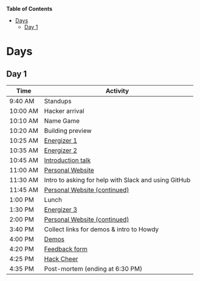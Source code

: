 **Table of Contents**

- [Days](#days)
  - [Day 1](#day-1)

# Days

## Day 1

| Time     | Activity                                                      |
| -------- | ------------------------------------------------------------- |
| 9:40 AM  | Standups                                                      |
| 10:00 AM | Hacker arrival                                                |
| 10:10 AM | Name Game                                                     |
| 10:20 AM | Building preview                                              |
| 10:25 AM | [Energizer 1](../ACTIVITIES.md#i-love-my-neighbor-who)        |
| 10:35 AM | [Energizer 2](../ACTIVITIES.md#human-pictionary)              |
| 10:45 AM | [Introduction talk](../ACTIVITIES.md#introduction-talk)       |
| 11:00 AM | [Personal Website][personal_website]                          |
| 11:30 AM | Intro to asking for help with Slack and using GitHub          |
| 11:45 AM | [Personal Website (continued)][personal_website]              |
| 1:00 PM  | Lunch                                                         |
| 1:30 PM  | [Energizer 3](../ACTIVITIES.md#evolution-rock-paper-scissors) |
| 2:00 PM  | [Personal Website (continued)][personal_website]              |
| 3:40 PM  | Collect links for demos & intro to Howdy                      |
| 4:00 PM  | [Demos](../ACTIVITIES.md#demos)                               |
| 4:20 PM  | [Feedback form](../ACTIVITIES.md#feedback-forms)              |
| 4:25 PM  | [Hack Cheer](../ACTIVITIES.md#hack-cheer)                     |
| 4:35 PM  | Post-mortem (ending at 6:30 PM)                               |

[personal_website]: https://workshops.hackclub.com/personal_website
[that_was_easy]: https://workshops.hackclub.com/that_was_easy
[geometric_pattern]: https://workshops.hackclub.com/geometric_pattern
[dodge]: https://workshops.hackclub.com/dodge
[platformer]: https://workshops.hackclub.com/platformer
[chat]: https://workshops.hackclub.com/chat
[collab_sketch]: https://workshops.hackclub.com/collab_sketch
[free_form_projects]: ../ACTIVITIES.md#free-form-projects
[hackathon]: ../ACTIVITIES.md#hackathons
